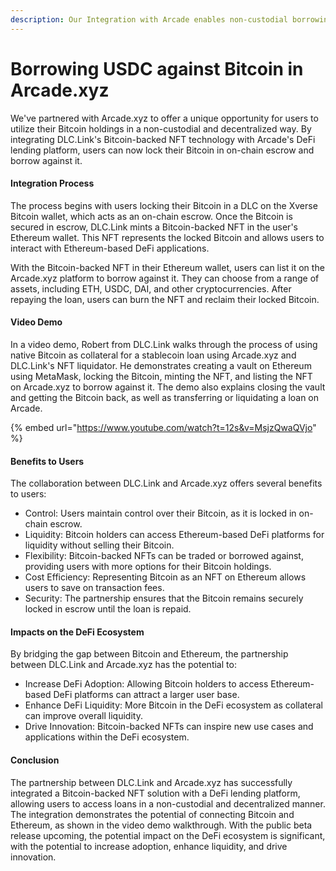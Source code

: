 ```yaml
---
description: Our Integration with Arcade enables non-custodial borrowing of USDC on Bitcoin
---
```


# Borrowing USDC against Bitcoin in Arcade.xyz

We've partnered with Arcade.xyz to offer a unique opportunity for users to utilize their Bitcoin holdings in a non-custodial and decentralized way. By integrating DLC.Link's Bitcoin-backed NFT technology with Arcade's DeFi lending platform, users can now lock their Bitcoin in on-chain escrow and borrow against it.

#### Integration Process&#x20;

The process begins with users locking their Bitcoin in a DLC on the Xverse Bitcoin wallet, which acts as an on-chain escrow. Once the Bitcoin is secured in escrow, DLC.Link mints a Bitcoin-backed NFT in the user's Ethereum wallet. This NFT represents the locked Bitcoin and allows users to interact with Ethereum-based DeFi applications.

With the Bitcoin-backed NFT in their Ethereum wallet, users can list it on the Arcade.xyz platform to borrow against it. They can choose from a range of assets, including ETH, USDC, DAI, and other cryptocurrencies. After repaying the loan, users can burn the NFT and reclaim their locked Bitcoin.

#### Video Demo&#x20;

In a video demo, Robert from DLC.Link walks through the process of using native Bitcoin as collateral for a stablecoin loan using Arcade.xyz and DLC.Link's NFT liquidator. He demonstrates creating a vault on Ethereum using MetaMask, locking the Bitcoin, minting the NFT, and listing the NFT on Arcade.xyz to borrow against it. The demo also explains closing the vault and getting the Bitcoin back, as well as transferring or liquidating a loan on Arcade.

{% embed url="https://www.youtube.com/watch?t=12s&v=MsjzQwaQVjo" %}

#### Benefits to Users

The collaboration between DLC.Link and Arcade.xyz offers several benefits to users:

* Control: Users maintain control over their Bitcoin, as it is locked in on-chain escrow.
* Liquidity: Bitcoin holders can access Ethereum-based DeFi platforms for liquidity without selling their Bitcoin.
* Flexibility: Bitcoin-backed NFTs can be traded or borrowed against, providing users with more options for their Bitcoin holdings.
* Cost Efficiency: Representing Bitcoin as an NFT on Ethereum allows users to save on transaction fees.
* Security: The partnership ensures that the Bitcoin remains securely locked in escrow until the loan is repaid.

#### Impacts on the DeFi Ecosystem

By bridging the gap between Bitcoin and Ethereum, the partnership between DLC.Link and Arcade.xyz has the potential to:

* Increase DeFi Adoption: Allowing Bitcoin holders to access Ethereum-based DeFi platforms can attract a larger user base.
* Enhance DeFi Liquidity: More Bitcoin in the DeFi ecosystem as collateral can improve overall liquidity.
* Drive Innovation: Bitcoin-backed NFTs can inspire new use cases and applications within the DeFi ecosystem.

#### Conclusion

The partnership between DLC.Link and Arcade.xyz has successfully integrated a Bitcoin-backed NFT solution with a DeFi lending platform, allowing users to access loans in a non-custodial and decentralized manner. The integration demonstrates the potential of connecting Bitcoin and Ethereum, as shown in the video demo walkthrough. With the public beta release upcoming, the potential impact on the DeFi ecosystem is significant, with the potential to increase adoption, enhance liquidity, and drive innovation.

